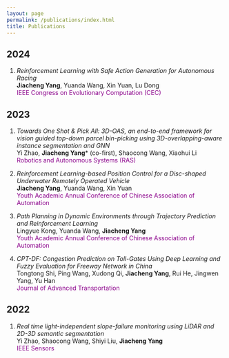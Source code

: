 ```yaml
---
layout: page
permalink: /publications/index.html
title: Publications
---
```



## 2024

1. *Reinforcement Learning with Safe Action Generation for Autonomous Racing*  
&zwnj;**Jiacheng Yang**, Yuanda Wang, Xin Yuan, Lu Dong  
&zwnj;<font color='DarkMagenta'>IEEE Congress on Evolutionary Computation (CEC)</font>  


## 2023

1. *Towards One Shot & Pick All: 3D-OAS, an end-to-end framework for vision guided top-down parcel bin-picking using 3D-overlapping-aware instance segmentation and GNN*  
Yi Zhao, **Jiacheng Yang*** (co-first), Shaocong Wang, Xiaohui Li  
&zwnj;<font color='DarkMagenta'>Robotics and Autonomous Systems (RAS)</font>  

2. *Reinforcement Learning-based Position Control for a Disc-shaped Underwater Remotely Operated Vehicle*  
&zwnj;**Jiacheng Yang**, Yuanda Wang, Xin Yuan  
&zwnj;<font color='DarkMagenta'>Youth Academic Annual Conference of Chinese Association of Automation</font> 

3. *Path Planning in Dynamic Environments through Trajectory Prediction and Reinforcement Learning*  
Lingyue Kong, Yuanda Wang, **Jiacheng Yang**  
&zwnj;<font color='DarkMagenta'>Youth Academic Annual Conference of Chinese Association of Automation</font> 

4. *CPT-DF: Congestion Prediction on Toll-Gates Using Deep Learning and Fuzzy Evaluation for Freeway Network in China*  
Tongtong Shi, Ping Wang, Xudong Qi, **Jiacheng Yang**, Rui He, Jingwen Yang, Yu Han  
&zwnj;<font color='DarkMagenta'>Journal of Advanced Transportation</font>  


## 2022

1. *Real time light-independent slope-failure monitoring using LiDAR and 2D-3D semantic segmentation*  
Yi Zhao, Shaocong Wang, Shiyi Liu, **Jiacheng Yang**  
&zwnj;<font color='DarkMagenta'>IEEE Sensors</font>  
